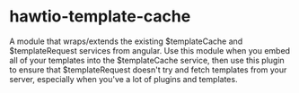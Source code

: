# hawtio-template-cache

A module that wraps/extends the existing $templateCache and $templateRequest services from angular.  Use this module when you embed all of your templates into the $templateCache service, then use this plugin to ensure that $templateRequest doesn't try and fetch templates from your server, especially when you've a lot of plugins and templates.
